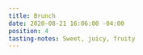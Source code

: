 ```yaml
---
title: Brunch
date: 2020-08-21 16:06:00 -04:00
position: 4
tasting-notes: Sweet, juicy, fruity
---
```


